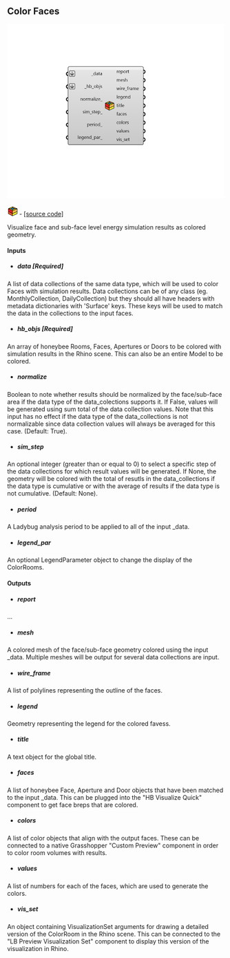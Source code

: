 ## Color Faces

![](../../images/components/Color_Faces.png)

![](../../images/icons/Color_Faces.png) - [[source code]](https://github.com/ladybug-tools/honeybee-grasshopper-energy/blob/master/honeybee_grasshopper_energy/src//HB%20Color%20Faces.py)


Visualize face and sub-face level energy simulation results as colored geometry. 



#### Inputs
* ##### data [Required]
A list of data collections of the same data type, which will be used to color Faces with simulation results. Data collections can be of any class (eg. MonthlyCollection, DailyCollection) but they should all have headers with metadata dictionaries with 'Surface' keys. These keys will be used to match the data in the collections to the input faces. 
* ##### hb_objs [Required]
An array of honeybee Rooms, Faces, Apertures or Doors to be colored with simulation results in the Rhino scene. This can also be an entire Model to be colored. 
* ##### normalize 
Boolean to note whether results should be normalized by the face/sub-face area if the data type of the data_colections supports it. If False, values will be generated using sum total of the data collection values. Note that this input has no effect if the data type of the data_collections is not normalizable since data collection values will always be averaged for this case. (Default: True). 
* ##### sim_step 
An optional integer (greater than or equal to 0) to select a specific step of the data collections for which result values will be generated. If None, the geometry will be colored with the total of resutls in the data_collections if the data type is cumulative or with the average of results if the data type is not cumulative. (Default: None). 
* ##### period 
A Ladybug analysis period to be applied to all of the input _data. 
* ##### legend_par 
An optional LegendParameter object to change the display of the ColorRooms. 

#### Outputs
* ##### report
... 
* ##### mesh
A colored mesh of the face/sub-face geometry colored using the input _data. Multiple meshes will be output for several data collections are input. 
* ##### wire_frame
A list of polylines representing the outline of the faces. 
* ##### legend
Geometry representing the legend for the colored favess. 
* ##### title
A text object for the global title. 
* ##### faces
A list of honeybee Face, Aperture and Door objects that have been matched to the input _data. This can be plugged into the "HB Visualize Quick" component to get face breps that are colored. 
* ##### colors
A list of color objects that align with the output faces. These can be connected to a native Grasshopper "Custom Preview" component in order to color room volumes with results. 
* ##### values
A list of numbers for each of the faces, which are used to generate the colors. 
* ##### vis_set
An object containing VisualizationSet arguments for drawing a detailed version of the ColorRoom in the Rhino scene. This can be connected to the "LB Preview Visualization Set" component to display this version of the visualization in Rhino. 